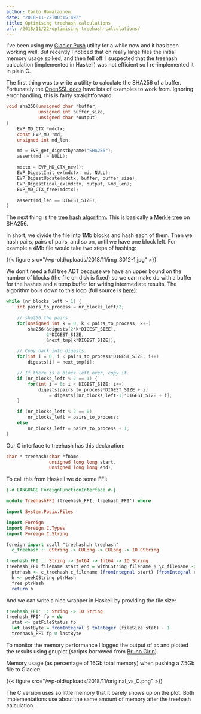 ```yaml
---
author: Carlo Hamalainen
date: "2018-11-22T00:15:49Z"
title: Optimising treehash calculations
url: /2018/11/22/optimising-treehash-calculations/
---
```

I've been using my [Glacier Push](https://github.com/carlohamalainen/glacier-push) utility for a while now and it has been working well. But recently I noticed that on really large files the initial memory usage spiked, and then fell off. I suspected that the treehash calculation (implemented in Haskell) was not efficient so I re-implemented it in plain C.

The first thing was to write a utility to calculate the SHA256 of a buffer. Fortunately the [OpenSSL docs](https://www.openssl.org/docs/manmaster/man3/EVP_DigestInit.html#EXAMPLE) have lots of examples to work from. Ignoring error handling, this is fairly straightforward:

```C
void sha256(unsigned char *buffer,
            unsigned int buffer_size,
            unsigned char *output)
{
    EVP_MD_CTX *mdctx;
    const EVP_MD *md;
    unsigned int md_len;

    md = EVP_get_digestbyname("SHA256");
    assert(md != NULL);

    mdctx = EVP_MD_CTX_new();
    EVP_DigestInit_ex(mdctx, md, NULL);
    EVP_DigestUpdate(mdctx, buffer, buffer_size);
    EVP_DigestFinal_ex(mdctx, output, &md_len);
    EVP_MD_CTX_free(mdctx);

    assert(md_len == DIGEST_SIZE);
}
```

The next thing is the [tree hash algorithm](https://docs.aws.amazon.com/amazonglacier/latest/dev/checksum-calculations.html). This is basically a [Merkle tree](https://en.wikipedia.org/wiki/Merkle_tree) on SHA256.

In short, we divide the file into 1Mb blocks and hash each of them. Then we hash pairs, pairs of pairs, and so on, until we have one block left. For example a 4Mb file would take two steps of hashing:

{{< figure src="/wp-old/uploads/2018/11/img_3012-1.jpg" >}}

We don't need a full tree ADT because we have an upper bound on the number of blocks (the file on disk is fixed) so we can make do with a buffer for the hashes and a temp buffer for writing intermediate results. The algorithm boils down to this loop (full source is [here](https://github.com/carlohamalainen/glacier-push/blob/master/c/treehash.c)):

```C
while (nr_blocks_left > 1) {
    int pairs_to_process = nr_blocks_left/2;

    // sha256 the pairs
    for(unsigned int k = 0; k < pairs_to_process; k++)
        sha256(&digests[2*k*DIGEST_SIZE],
               2*DIGEST_SIZE,
               &next_tmp[k*DIGEST_SIZE]);

    // Copy back into digests.
    for(int i = 0; i < pairs_to_process*DIGEST_SIZE; i++)
        digests[i] = next_tmp[i];

    // If there is a block left over, copy it.
    if (nr_blocks_left % 2 == 1) {
        for(int i = 0; i < DIGEST_SIZE; i++)
            digests[pairs_to_process*DIGEST_SIZE + i]
                = digests[(nr_blocks_left-1)*DIGEST_SIZE + i];
    }

    if (nr_blocks_left % 2 == 0)
        nr_blocks_left = pairs_to_process;
    else
        nr_blocks_left = pairs_to_process + 1;
}
```

Our C interface to treehash has this declaration:

```C
char * treehash(char *fname,
                unsigned long long start,
                unsigned long long end);
```

To call this from Haskell we do some FFI:

```haskell
{-# LANGUAGE ForeignFunctionInterface #-}

module TreehashFFI (treehash_FFI, treehash_FFI') where

import System.Posix.Files

import Foreign
import Foreign.C.Types
import Foreign.C.String

foreign import ccall "treehash.h treehash"
  c_treehash :: CString -> CULong -> CULong -> IO CString

treehash_FFI :: String -> Int64 -> Int64 -> IO String
treehash_FFI filename start end = withCString filename $ \c_filename -> do
  ptrHash <- c_treehash c_filename (fromIntegral start) (fromIntegral end)
  h <- peekCString ptrHash
  free ptrHash
  return h
```

And we can write a nice wrapper in Haskell by providing the file size:

```haskell
treehash_FFI' :: String -> IO String
treehash_FFI' fp = do
  stat <- getFileStatus fp
  let lastByte = fromIntegral $ toInteger (fileSize stat) - 1
  treehash_FFI fp 0 lastByte
```

To monitor the memory performance I logged the output of `ps` and plotted the results using gnuplot (scripts borrowed from [Bruno Girin](http://brunogirin.blogspot.com/2010/09/memory-usage-graphs-with-ps-and-gnuplot.html)).

Memory usage (as percentage of 16Gb total memory) when pushing a 7.5Gb file to Glacier:

{{< figure src="/wp-old/uploads/2018/11/original_vs_C.png" >}}

The C version uses so little memory that it barely shows up on the plot. Both implementations use about the same amount of memory after the treehash calculation.
